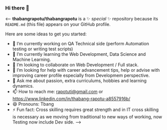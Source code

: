 ### Hi there 👋

<--
**thabangrapotu/thabangrapotu** is a ✨ _special_ ✨ repository because its `README.md` (this file) appears on your GitHub profile.

Here are some ideas to get you started:

- 🔭 I’m currently working on QA Technical side (perform Automation testing or writing test scripts)
- 🌱 I’m currently learning the Web Development, Data Science and Machine Learning.
- 👯 I’m looking to collaborate on Web Development / Full stack.
- 🤔 I’m looking for help with career advancement tips, help or advise with improving career profile especially from Developmem perspective.
- 💬 Ask me about passion, extra curriculums, hobbies  and learning dynamics.
- 📫 How to reach me: rapotuti@gmail.com or https://www.linkedin.com/in/thabang-rapotu-a8557916b/
- 😄 Pronouns: Tbang
- ⚡ Fun fact: Cross skilling requires great strength and in IT cross skilling is necessary as we moving from traditional to new ways of working, now Testing now include Dev side. 
-->
